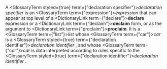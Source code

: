  



A <GlossaryTerm styled={true} term={"declaration specifier"}><i>declaration specifier</i></GlossaryTerm> is an <GlossaryTerm  term={"expression"}><i>expression</i></GlossaryTerm> that can appear at top level of a <DictionaryLink  term={"declare"}><b>declare</b></DictionaryLink> expression or a <DictionaryLink  term={"declaim"}><b>declaim</b></DictionaryLink> form, or as the argument to <DictionaryLink  term={"proclaim"}><b>proclaim</b></DictionaryLink>. It is a <GlossaryTerm  term={"list"}><i>list</i></GlossaryTerm> whose <GlossaryTerm  term={"car"}><i>car</i></GlossaryTerm> is a <GlossaryTerm styled={true} term={"declaration identifier"}><i>declaration identifier</i></GlossaryTerm> , and whose <GlossaryTerm  term={"cdr"}><i>cdr</i></GlossaryTerm> is data interpreted according to rules specific to the <GlossaryTerm styled={true} term={"declaration identifier"}><i>declaration identifier</i></GlossaryTerm> . 




